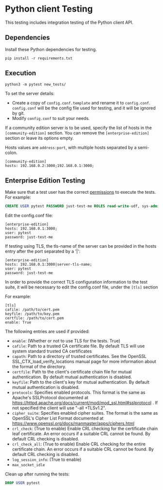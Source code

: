 Python client Testing
=========

This testing includes integration testing of the Python client API.

Dependencies
------------

Install these Python dependencies for testing.

```
pip install -r requirements.txt
```

Execution
---------

```
python3 -m pytest new_tests/
```

[Pytest usage]:http://pytest.org/latest/usage.html

To set the server details:
- Create a copy of `config.conf.template` and rename it to `config.conf`. `config.conf` will be the config file used
for testing, and it will be ignored by git.
- Modify `config.conf` to suit your needs.

If a community edition server is to be used, specify the list of hosts in the
`[community-edition]` section. You can remove the `[enterprise-edition]` section
or leave its options empty.

Hosts values are `address:port`, with multiple hosts separated by a semi-colon.

```
[community-edition]
hosts: 192.168.0.2:3000;192.168.0.1:3000;
```

Enterprise Edition Testing
--------------------------
Make sure that a test user has the correct
[permissions](http://www.aerospike.com/docs/guide/security.html#permissions) to
execute the tests. For example:

```sql
CREATE USER pytest PASSWORD just-test-me ROLES read-write-udf, sys-admin, user-admin, data-admin
```

Edit the config.conf file:

```
[enterprise-edition]
hosts: 192.168.0.1:3000;
user: pytest
password: just-test-me
```

If testing using TLS, the tls-name of the server can be provided in the hosts entry after the port separated by a '|':

```
[enterprise-edition]
hosts: 192.168.0.1:3000|server-tls-name;
user: pytest
password: just-test-me
```

In order to provide the correct TLS configuration information to the test suite, it will be necessary to edit the config.conf file, under the `[tls]` section

For example:
```
[tls]
cafile: /path/to/cert.pem
keyfile: /path/to/key.pem
certfile: /path/to/cert.pem
enable: True
```

The following entries are used if provided:

* `enable`: (Whether or not to use TLS for the tests. True)
* `cafile`: Path to a trusted CA certificate file. By default TLS will use system standard trusted CA certificates
* `capath`: Path to a directory of trusted certificates. See the OpenSSL SSL_CTX_load_verify_locations manual page for more information about the format of the directory.
* `certfile`: Path to the client's certificate chain file for mutual authentication. By default mutual authentication is disabled.
* `keyfile`: Path to the client's key for mutual authentication. By default mutual authentication is disabled.
* `protocols`: Specifies enabled protocols. This format is the same as Apache's SSLProtocol documented at https://httpd.apache.org/docs/current/mod/mod_ssl.html#sslprotocol . If not specified the client will use "-all +TLSv1.2".
* `cipher_suite`: Specifies enabled cipher suites. The format is the same as OpenSSL's Cipher List Format documented at https://www.openssl.org/docs/manmaster/apps/ciphers.html
* `crl_check`: (True to enable) Enable CRL checking for the certificate chain leaf certificate. An error occurs if a suitable CRL cannot be found. By default CRL checking is disabled.
* `crl_check_all`: (True to enable) Enable CRL checking for the entire certificate chain. An error occurs if a suitable CRL cannot be found. By default CRL checking is disabled.
* `log_session_info`: (True to enable)
* `max_socket_idle`

Clean up after running the tests:
```sql
DROP USER pytest
```
